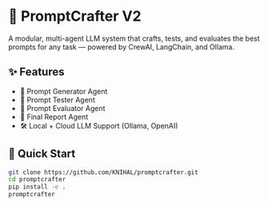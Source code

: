 # 🧪 PromptCrafter V2

A modular, multi-agent LLM system that crafts, tests, and evaluates the best prompts for any task — powered by CrewAI, LangChain, and Ollama.

## ✨ Features

- 🔧 Prompt Generator Agent
- 🧪 Prompt Tester Agent
- 🧠 Prompt Evaluator Agent
- 📝 Final Report Agent
- 🛠️ Local + Cloud LLM Support (Ollama, OpenAI)

## 🚀 Quick Start

```bash
git clone https://github.com/KNIHAL/promptcrafter.git
cd promptcrafter
pip install -e .
promptcrafter
```  


